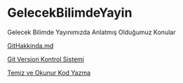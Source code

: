 # GelecekBilimdeYayin
Gelecek Bilimde Yayınımızda Anlatmış Olduğumuz Konular

[GitHakkinda.md](GitHakkinda.md)

[Git Version Kontrol Sistemi](https://www.notion.so/oyunicindeoyun/Git-Versiyon-Kontrol-Sistemi-792a09ea20b0406690ecaea1c8ef2e32)

[Temiz ve Okunur Kod Yazma](https://www.notion.so/oyunicindeoyun/Temiz-ve-Okunur-Kodlama-83ea79a8a37445319e45ffa84dfde991)
